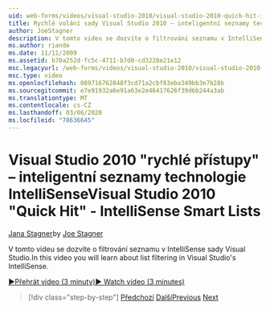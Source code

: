 ```yaml
---
uid: web-forms/videos/visual-studio-2010/visual-studio-2010-quick-hit-intellisense-smart-lists
title: Rychlé volání sady Visual Studio 2010 – inteligentní seznamy technologie IntelliSense
author: JoeStagner
description: V tomto videu se dozvíte o filtrování seznamu v IntelliSense sady Visual Studio.
ms.author: riande
ms.date: 11/11/2009
ms.assetid: b70a252d-fc5c-4711-b7d0-cd3228e21e12
msc.legacyurl: /web-forms/videos/visual-studio-2010/visual-studio-2010-quick-hit-intellisense-smart-lists
msc.type: video
ms.openlocfilehash: 089716762848f3cd71a2cbf83eba349bb3e7b28b
ms.sourcegitcommit: e7e91932a6e91a63e2e46417626f39d6b244a3ab
ms.translationtype: MT
ms.contentlocale: cs-CZ
ms.lasthandoff: 03/06/2020
ms.locfileid: "78636645"
---
```

# <a name="visual-studio-2010-quick-hit---intellisense-smart-lists"></a><span data-ttu-id="6c752-103">Visual Studio 2010 "rychlé přístupy" – inteligentní seznamy technologie IntelliSense</span><span class="sxs-lookup"><span data-stu-id="6c752-103">Visual Studio 2010 "Quick Hit" - IntelliSense Smart Lists</span></span>

<span data-ttu-id="6c752-104">[Jana Stagner](https://github.com/JoeStagner)</span><span class="sxs-lookup"><span data-stu-id="6c752-104">by [Joe Stagner](https://github.com/JoeStagner)</span></span>

<span data-ttu-id="6c752-105">V tomto videu se dozvíte o filtrování seznamu v IntelliSense sady Visual Studio.</span><span class="sxs-lookup"><span data-stu-id="6c752-105">In this video you will learn about list filtering in Visual Studio's IntelliSense.</span></span>

[<span data-ttu-id="6c752-106">&#9654;Přehrát video (3 minuty)</span><span class="sxs-lookup"><span data-stu-id="6c752-106">&#9654; Watch video (3 minutes)</span></span>](https://channel9.msdn.com/Blogs/ASP-NET-Site-Videos/visual-studio-2010-quick-hit-intellisense-smart-lists)

> [!div class="step-by-step"]
> <span data-ttu-id="6c752-107">[Předchozí](visual-studio-2010-quick-hit-code-search-view-hierarchy.md)
> [Další](visual-studio-2010-quick-hit-multi-monitor-support.md)</span><span class="sxs-lookup"><span data-stu-id="6c752-107">[Previous](visual-studio-2010-quick-hit-code-search-view-hierarchy.md)
[Next](visual-studio-2010-quick-hit-multi-monitor-support.md)</span></span>
